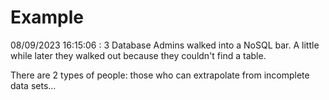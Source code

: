 # Example

<!-- replace-with-date starts -->
08/09/2023 16:15:06 : 3 Database Admins walked into a NoSQL bar. A little while later they walked out because they couldn't find a table.
<!-- replace-with-date ends -->

<!-- replace-with-joke starts -->
There are 2 types of people: those who can extrapolate from incomplete data sets...
<!-- replace-with-joke ends -->